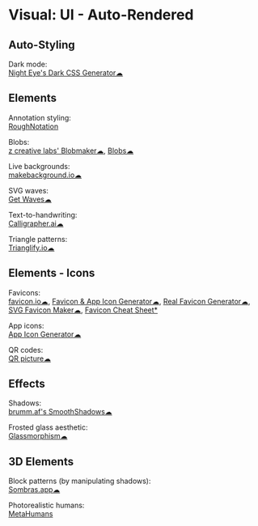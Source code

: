 # Visual: UI - Auto-Rendered

## Auto-Styling

Dark mode:  
[Night Eye's Dark CSS Generator☁](https://nighteye.app/dark-css-generator/)

## Elements

Annotation styling:  
[RoughNotation](https://roughnotation.com/)

Blobs:  
[z creative labs' Blobmaker☁](https://www.blobmaker.app/),
[Blobs☁](https://blobs.app/)

Live backgrounds:  
[makebackground.io☁](https://makebackground.io/)

SVG waves:  
[Get Waves☁](https://getwaves.io/)

Text-to-handwriting:  
[Calligrapher.ai☁](https://www.calligrapher.ai/)

Triangle patterns:  
[Trianglify.io☁](https://trianglify.io/)

## Elements - Icons

Favicons:  
[favicon.io☁](https://favicon.io/), [Favicon & App Icon Generator☁](https://www.favicon-generator.org/),
[Real Favicon Generator☁](https://realfavicongenerator.net/),
[SVG Favicon Maker☁](https://formito.com/tools/favicon),
[Favicon Cheat Sheet*](http://github.com/audreyr/favicon-cheat-sheet)

App icons:  
[App Icon Generator☁](https://appicon.co/)

QR codes:  
[QR picture☁](https://www.qrpicture.com/)

## Effects

Shadows:  
[brumm.af's SmoothShadows☁](https://brumm.af/shadows)

Frosted glass aesthetic:  
[Glassmorphism☁](https://glassmorphism.com/)

## 3D Elements

Block patterns (by manipulating shadows):  
[Sombras.app☁](https://sombras.app/)

Photorealistic humans:  
[MetaHumans](https://www.unrealengine.com/en-US/digital-humans)
